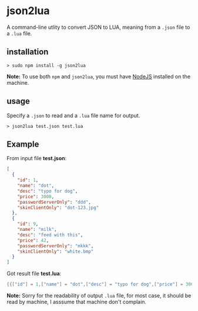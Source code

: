 # json2lua

A command-line utlity to convert JSON to LUA, meaning from a `.json` file to a `.lua` file.

## installation

    > sudo npm install -g json2lua

**Note:** To use both `npm` and `json2lua`, you must have [NodeJS](https://nodejs.org/en/) installed on the machine.

## usage

Specify a `.json` to read and a `.lua` file name for output.

    > json2lua test.json test.lua

## Example

From input file **test.json**:

```json
[
  {
    "id": 1,
    "name": "dot",
    "desc": "typo for dog",
    "price": 3000,
    "passwordServerOnly": "ddd",
    "skinClientOnly": "dot-123.jpg"
  },
  {
    "id": 9,
    "name": "milk",
    "desc": "feed with this",
    "price": 42,
    "passwordServerOnly": "mkkk",
    "skinClientOnly": "white.bmp"
  }
]
```

Got result file **test.lua**:

```lua
{{["id"] = 1,["name"] = "dot",["desc"] = "typo for dog",["price"] = 3000,["passwordServerOnly"] = "ddd",["skinClientOnly"] = "dot-123.jpg"},{["id"] = 9,["name"] = "milk",["desc"] = "feed with this",["price"] = 42,["passwordServerOnly"] = "mkkk",["skinClientOnly"] = "white.bmp"}}
```

**Note:** Sorry for the readability of output `.lua` file, for most case, it should be read by machine, I asssume that machine don't complain.
